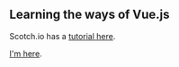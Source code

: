 ## Learning the ways of Vue.js

Scotch.io has a [tutorial here](https://scotch.io/tutorials/build-a-to-do-app-with-vue-js-2).  

[I'm here](https://scotch.io/tutorials/build-a-to-do-app-with-vue-js-2#toc-main-app-component).
